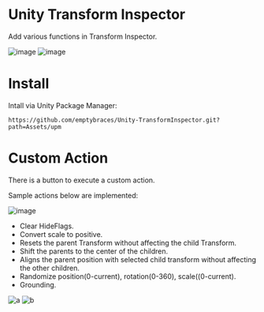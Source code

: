 # Unity Transform Inspector
Add various functions in Transform Inspector.

![image](https://github.com/emptybraces/Unity_TransformInspector/assets/1441835/46d478bd-6377-48eb-8a22-9cae90f793f2)
![image](https://github.com/emptybraces/Unity_TransformInspector/assets/1441835/0ca1b94c-685a-4a8b-bb2b-46aacd95af02)

# Install
Intall via Unity Package Manager:

```
https://github.com/emptybraces/Unity-TransformInspector.git?path=Assets/upm
```

# Custom Action
There is a button to execute a custom action.

Sample actions below are implemented:

![image](https://github.com/emptybraces/Unity_TransformInspector/assets/1441835/7fefffda-5ca4-487a-93c5-ea7ba45cf7dd)

- Clear HideFlags.
- Convert scale to positive.
- Resets the parent Transform without affecting the child Transform.
- Shift the parents to the center of the children.
- Aligns the parent position with selected child transform without affecting the other children.
- Randomize position(0-current), rotation(0-360), scale((0-current).
- Grounding.

![a](https://github.com/emptybraces/Unity_TransformInspector/assets/1441835/1addc94a-1c32-4500-b407-7e53563f5d53)
![b](https://github.com/emptybraces/Unity_TransformInspector/assets/1441835/6fb9c531-e8e4-446a-9cbf-332299d31569)
